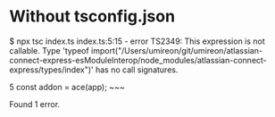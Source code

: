 # Without tsconfig.json

$ npx tsc index.ts
index.ts:5:15 - error TS2349: This expression is not callable.
  Type 'typeof import("/Users/umireon/git/umireon/atlassian-connect-express-esModuleInterop/node_modules/atlassian-connect-express/types/index")' has no call signatures.

5 const addon = ace(app);
                ~~~


Found 1 error.

